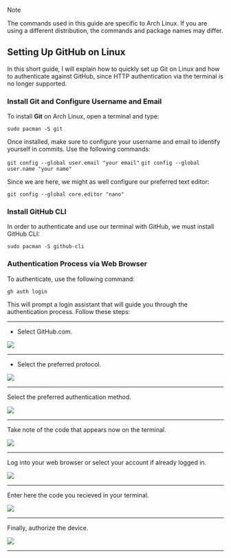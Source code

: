 > [!NOTE]
> The commands used in this guide are specific to Arch Linux. If you are using a different distribution, the commands and package names may differ.

## Setting Up GitHub on Linux
In this short guide, I will explain how to quickly set up Git on Linux and how to authenticate against GitHub, since HTTP authentication via the terminal is no longer supported.

### Install Git and Configure Username and Email
To install **Git** on Arch Linux, open a terminal and type:

`sudo pacman -S git`

Once installed, make sure to configure your username and email to identify yourself in commits. Use the following commands:

`git config --global user.email "your email"`
`git config --global user.name "your name"`
   
Since we are here, we might as well configure our preferred text editor:
   
`git config --global core.editor "nano"`
   

### Install GitHub CLI
In order to authenticate and use our terminal with GitHub, we must install GitHub CLI:

`sudo pacman -S github-cli`
   
### Authentication Process via Web Browser
To authenticate, use the following command:
   
`gh auth login`
   
This will prompt a login assistant that will guide you through the authentication process. Follow these steps:

---
- Select GitHub.com.
   
<img src="https://github.com/user-attachments/assets/a7b0f92e-6b55-40c8-bf1e-5fb68c83e0a5">
   
---
   
- Select the preferred protocol.
   
<img src="https://github.com/user-attachments/assets/c4311126-5892-4ac0-8a5d-b991e5d13b84">
   
---
   
Select the preferred authentication method.
   
<img src="https://github.com/user-attachments/assets/47b06961-b478-49d4-84e0-c1170df36bac">
   
---
   
Take note of the code that appears now on the terminal.
   
<img src="https://github.com/user-attachments/assets/579e3dfe-bf0e-4ec2-8e8d-8421f39e5f4b">
   
---
   
Log into your web browser or select your account if already logged in.
   
<img src="https://github.com/user-attachments/assets/1e51eef0-4222-4e6f-87a3-3d928175ccee">
   
---
   
Enter here the code you recieved in your terminal.
   
<img src="https://github.com/user-attachments/assets/2dbc9859-f815-45bd-bbfc-06a99ee5e0d4">
   
---
   
Finally, authorize the device.
   
<img src="https://github.com/user-attachments/assets/8859e85d-96f4-41d9-ab26-8fd200f6e4c6">

---
